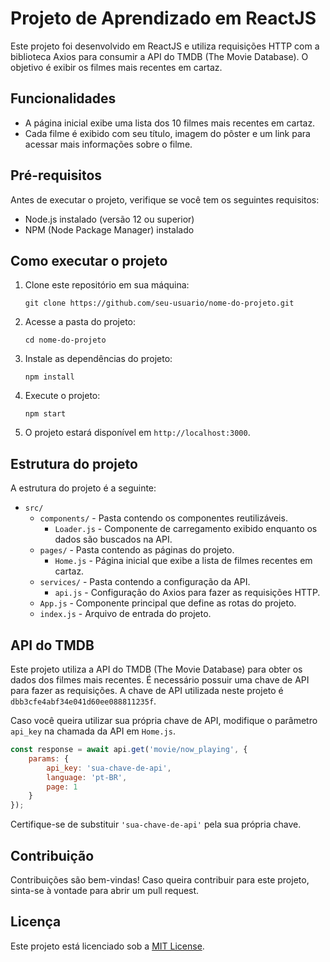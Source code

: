 # Projeto de Aprendizado em ReactJS

Este projeto foi desenvolvido em ReactJS e utiliza requisições HTTP com a biblioteca Axios para consumir a API do TMDB (The Movie Database). O objetivo é exibir os filmes mais recentes em cartaz.

## Funcionalidades

- A página inicial exibe uma lista dos 10 filmes mais recentes em cartaz.
- Cada filme é exibido com seu título, imagem do pôster e um link para acessar mais informações sobre o filme.

## Pré-requisitos

Antes de executar o projeto, verifique se você tem os seguintes requisitos:

- Node.js instalado (versão 12 ou superior)
- NPM (Node Package Manager) instalado

## Como executar o projeto

1. Clone este repositório em sua máquina:

   ```shell
   git clone https://github.com/seu-usuario/nome-do-projeto.git
   ```

2. Acesse a pasta do projeto:

   ```shell
   cd nome-do-projeto
   ```

3. Instale as dependências do projeto:

   ```shell
   npm install
   ```

4. Execute o projeto:

   ```shell
   npm start
   ```

5. O projeto estará disponível em `http://localhost:3000`.

## Estrutura do projeto

A estrutura do projeto é a seguinte:

- `src/`
  - `components/` - Pasta contendo os componentes reutilizáveis.
    - `Loader.js` - Componente de carregamento exibido enquanto os dados são buscados na API.
  - `pages/` - Pasta contendo as páginas do projeto.
    - `Home.js` - Página inicial que exibe a lista de filmes recentes em cartaz.
  - `services/` - Pasta contendo a configuração da API.
    - `api.js` - Configuração do Axios para fazer as requisições HTTP.
  - `App.js` - Componente principal que define as rotas do projeto.
  - `index.js` - Arquivo de entrada do projeto.

## API do TMDB

Este projeto utiliza a API do TMDB (The Movie Database) para obter os dados dos filmes mais recentes. É necessário possuir uma chave de API para fazer as requisições. A chave de API utilizada neste projeto é `dbb3cfe4abf34e041d60ee088811235f`.

Caso você queira utilizar sua própria chave de API, modifique o parâmetro `api_key` na chamada da API em `Home.js`.

```javascript
const response = await api.get('movie/now_playing', {
    params: {
        api_key: 'sua-chave-de-api',
        language: 'pt-BR',
        page: 1
    }
});
```

Certifique-se de substituir `'sua-chave-de-api'` pela sua própria chave.

## Contribuição

Contribuições são bem-vindas! Caso queira contribuir para este projeto, sinta-se à vontade para abrir um pull request.

## Licença

Este projeto está licenciado sob a [MIT License](https://opensource.org/licenses/MIT).

